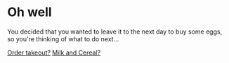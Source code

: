 # Oh well

You decided that you wanted to leave it to the next day to buy some eggs, so you're thinking of what to do next...

[Order takeout?]()
[Milk and Cereal?](../..)